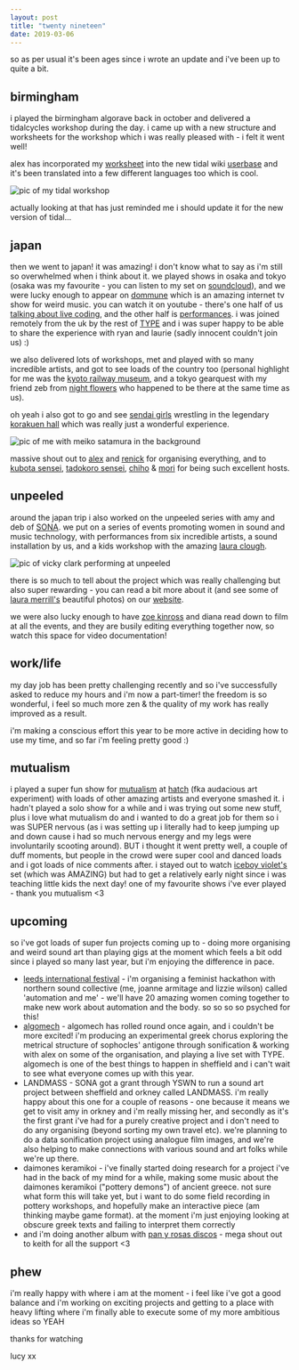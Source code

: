 ```yaml
---
layout: post
title: "twenty nineteen"
date: 2019-03-06
---
```


so as per usual it's been ages since i wrote an update and i've been up to quite a bit.

## birmingham
i played the birmingham algorave back in october and delivered a tidalcycles workshop during the day. i came up with a new structure and worksheets for the workshop which i was really pleased with - i felt it went well!

alex has incorporated my [worksheet](https://tidalcycles.org/index.php/Tidal_workshop_worksheet) into the new tidal wiki [userbase](https://tidalcycles.org/index.php/Userbase) and it's been translated into a few different languages too which is cool.

![pic of my tidal workshop](https://i.postimg.cc/hGXnv6xr/Dqhj-BQNX4-AAIo-K8.jpg)

actually looking at that has just reminded me i should update it for the new version of tidal... 

## japan
then we went to japan! it was amazing! i don't know what to say as i'm still so overwhelmed when i think about it.  we played shows in osaka and tokyo (osaka was my favourite - you can listen to my set on [soundcloud](https://soundcloud.com/hl6/live-in-osaka)), and we were lucky enough to appear on [dommune](http://www.dommune.com/) which is an amazing internet tv show for weird music.  you can watch it on youtube - there's one half of us [talking about live coding](https://www.youtube.com/watch?v=P925e7Nx2hM&t=1155s), and the other half is [performances](https://www.youtube.com/watch?v=Tjf-NJNfOP4).  i was joined remotely from the uk by the rest of [TYPE](https://typeensemble.wordpress.com/) and i was super happy to be able to share the experience with ryan and laurie (sadly innocent couldn't join us) :)

we also delivered lots of workshops, met and played with so many incredible artists, and got to see loads of the country too (personal highlight for me was the [kyoto railway museum](http://www.kyotorailwaymuseum.jp/en/), and a tokyo gearquest with my friend zeb from [night flowers](https://nightflowers.bandcamp.com/) who happened to be there at the same time as us).

oh yeah i also got to go and see [sendai girls](http://sendaigirls.jp/) wrestling in the legendary [korakuen hall](https://www.tokyo-dome.co.jp/en/tourists/hall/) which was really just a wonderful experience.

![pic of me with meiko satamura in the background](https://i.postimg.cc/J7fsL3fv/IMG-20181116-205613.jpg)

massive shout out to [alex](http://slab.org/) and [renick](https://renickbell.bandcamp.com/) for organising everything, and to [kubota sensei](http://www.idd.tamabi.ac.jp/~kubotaa/index.html), [tadokoro sensei](https://github.com/tado), [chiho](https://soundcloud.com/azamiline) & [mori](https://moxus.org/) for being such excellent hosts.

## unpeeled
around the japan trip i also worked on the unpeeled series with amy and deb of [SONA](https://sonawomen.co.uk/).  we put on a series of events promoting women in sound and music technology, with performances from six incredible artists, a sound installation by us, and a kids workshop with the amazing [laura clough](https://soundcloud.com/laura-clough-2).

![pic of vicky clark performing at unpeeled](https://i.postimg.cc/BZLjk7V2/sona-vicky-clarke-02-11-18-23.jpg)

there is so much to tell about the project which was really challenging but also super rewarding - you can read a bit more about it (and see some of [laura merrill's](http://www.lauramerrillphotos.com/) beautiful photos) on our [website](https://sonawomen.co.uk/2018/09/06/sona-unpeeled/).

we were also lucky enough to have [zoe kinross](https://vimeo.com/user24676890) and diana read down to film at all the events, and they are busily editing everything together now, so watch this space for video documentation!

## work/life
my day job has been pretty challenging recently and so i've successfully asked to reduce my hours and i'm now a part-timer!  the freedom is so wonderful, i feel so much more zen & the quality of my work has really improved as a result.

i'm making a conscious effort this year to be more active in deciding how to use my time, and so far i'm feeling pretty good :)

## mutualism
i played a super fun show for [mutualism](https://mutualismuk.bandcamp.com/) at [hatch](http://www.hatchsheffield.com/) (fka audacious art experiment) with loads of other amazing artists and everyone smashed it.  i hadn't played a solo show for a while and i was trying out some new stuff, plus i love what mutualism do and i wanted to do a great job for them so i was SUPER nervous (as i was setting up i literally had to keep jumping up and down cause i had so much nervous energy and my legs were involuntarily scooting around). BUT i thought it went pretty well, a couple of duff moments, but people in the crowd were super cool and danced loads and i got loads of nice comments after. i stayed out to watch [iceboy violet's](https://soundcloud.com/iceboy_violet) set (which was AMAZING) but had to get a relatively early night since i was teaching little kids the next day! one of my favourite shows i've ever played - thank you mutualism <3

## upcoming
so i've got loads of super fun projects coming up to - doing more organising and weird sound art than playing gigs at the moment which feels a bit odd since i played so many last year, but i'm enjoying the difference in pace.
* [leeds international festival](https://leedsinternationalfestival.com/) - i'm organising a feminist hackathon with northern sound collective (me, joanne armitage and lizzie wilson) called 'automation and me' - we'll have 20 amazing women coming together to make new work about automation and the body. so so so so psyched for this!
* [algomech](https://algomech.com/2019/) - algomech has rolled round once again, and i couldn't be more excited! i'm producing an experimental greek chorus exploring the metrical structure of sophocles' antigone through sonification & working with alex on some of the organisation, and playing a live set with TYPE.  algomech is one of the best things to happen in sheffield and i can't wait to see what everyone comes up with this year.
* LANDMASS - SONA got a grant through YSWN to run a sound art project between sheffield and orkney called LANDMASS.  i'm really happy about this one for a couple of reasons - one because it means we get to visit amy in orkney and i'm really missing her, and secondly as it's the first grant i've had for a purely creative project and i don't need to do any organising (beyond sorting my own travel etc).  we're planning to do a data sonification project using analogue film images, and we're also helping to make connections with various sound and art folks while we're up there.
* daimones keramikoi - i've finally started doing research for a project i've had in the back of my mind for a while, making some music about the daimones keramikoi ("pottery demons") of ancient greece.  not sure what form this will take yet, but i want to do some field recording in pottery workshops, and hopefully make an interactive piece (am thinking maybe game format). at the moment i'm just enjoying looking at obscure greek texts and failing to interpret them correctly
* and i'm doing another album with [pan y rosas discos](http://www.panyrosasdiscos.net/) - mega shout out to keith for all the support <3

## phew
i'm really happy with where i am at the moment - i feel like i've got a good balance and i'm working on exciting projects and getting to a place with heavy lifting where i'm finally able to execute some of my more ambitious ideas so YEAH

thanks for watching

lucy xx
